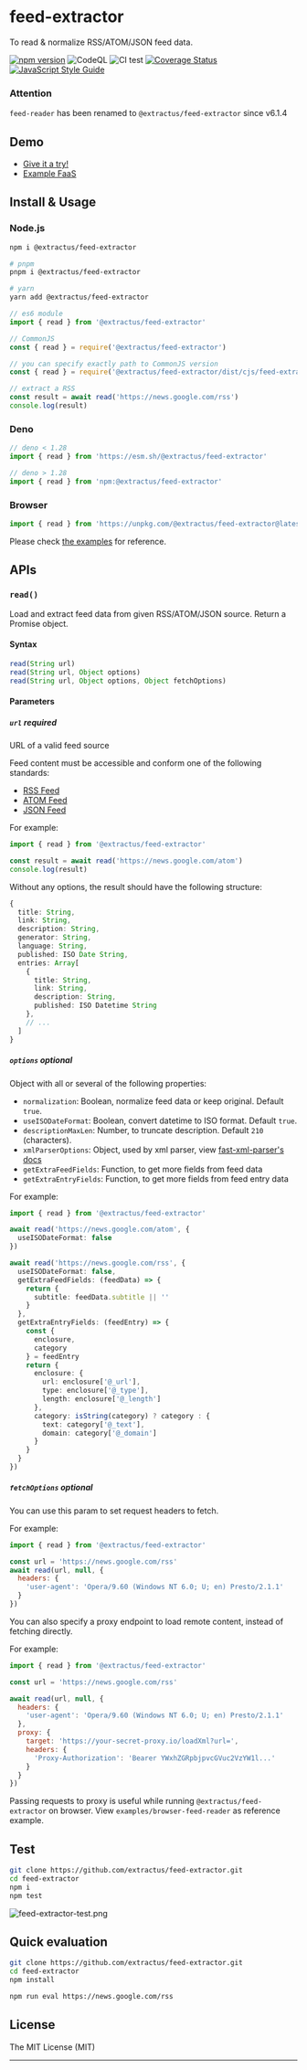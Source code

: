 # feed-extractor

To read & normalize RSS/ATOM/JSON feed data.

[![npm version](https://badge.fury.io/js/@extractus%2Ffeed-extractor.svg)](https://badge.fury.io/js/@extractus%2Ffeed-extractor)
![CodeQL](https://github.com/extractus/feed-extractor/workflows/CodeQL/badge.svg)
![CI test](https://github.com/extractus/feed-extractor/workflows/ci-test/badge.svg)
[![Coverage Status](https://img.shields.io/coveralls/github/extractus/feed-extractor)](https://coveralls.io/github/extractus/feed-extractor?branch=main)
[![JavaScript Style Guide](https://img.shields.io/badge/code_style-standard-brightgreen.svg)](https://standardjs.com)

### Attention

`feed-reader` has been renamed to `@extractus/feed-extractor` since v6.1.4


## Demo

- [Give it a try!](https://extractor-demos.pages.dev/feed-extractor)
- [Example FaaS](https://extractus.deno.dev/extract?apikey=rn0wbHos2e73W6ghQf705bdF&type=feed&url=https://news.google.com/rss)

## Install & Usage

### Node.js

```bash
npm i @extractus/feed-extractor

# pnpm
pnpm i @extractus/feed-extractor

# yarn
yarn add @extractus/feed-extractor
```

```ts
// es6 module
import { read } from '@extractus/feed-extractor'

// CommonJS
const { read } = require('@extractus/feed-extractor')

// you can specify exactly path to CommonJS version
const { read } = require('@extractus/feed-extractor/dist/cjs/feed-extractor.js')

// extract a RSS
const result = await read('https://news.google.com/rss')
console.log(result)
```

### Deno

```ts
// deno < 1.28
import { read } from 'https://esm.sh/@extractus/feed-extractor'

// deno > 1.28
import { read } from 'npm:@extractus/feed-extractor'
```

### Browser

```ts
import { read } from 'https://unpkg.com/@extractus/feed-extractor@latest/dist/feed-extractor.esm.js'
```

Please check [the examples](https://github.com/extractus/feed-extractor/tree/main/examples) for reference.


## APIs

### `read()`

Load and extract feed data from given RSS/ATOM/JSON source. Return a Promise object.

#### Syntax

```ts
read(String url)
read(String url, Object options)
read(String url, Object options, Object fetchOptions)
```

#### Parameters

##### `url` *required*

URL of a valid feed source

Feed content must be accessible and conform one of the following standards:

  - [RSS Feed](https://www.rssboard.org/rss-specification)
  - [ATOM Feed](https://datatracker.ietf.org/doc/html/rfc5023)
  - [JSON Feed](https://www.jsonfeed.org/version/1.1/)

For example:

```js
import { read } from '@extractus/feed-extractor'

const result = await read('https://news.google.com/atom')
console.log(result)
```

Without any options, the result should have the following structure:

```ts
{
  title: String,
  link: String,
  description: String,
  generator: String,
  language: String,
  published: ISO Date String,
  entries: Array[
    {
      title: String,
      link: String,
      description: String,
      published: ISO Datetime String
    },
    // ...
  ]
}
```

##### `options` *optional*

Object with all or several of the following properties:

  - `normalization`: Boolean, normalize feed data or keep original. Default `true`.
  - `useISODateFormat`: Boolean, convert datetime to ISO format. Default `true`.
  - `descriptionMaxLen`: Number, to truncate description. Default `210` (characters).
  - `xmlParserOptions`: Object, used by xml parser, view [fast-xml-parser's docs](https://github.com/NaturalIntelligence/fast-xml-parser/blob/master/docs/v4/2.XMLparseOptions.md)
  - `getExtraFeedFields`: Function, to get more fields from feed data
  - `getExtraEntryFields`: Function, to get more fields from feed entry data

For example:

```ts
import { read } from '@extractus/feed-extractor'

await read('https://news.google.com/atom', {
  useISODateFormat: false
})

await read('https://news.google.com/rss', {
  useISODateFormat: false,
  getExtraFeedFields: (feedData) => {
    return {
      subtitle: feedData.subtitle || ''
    }
  },
  getExtraEntryFields: (feedEntry) => {
    const {
      enclosure,
      category
    } = feedEntry
    return {
      enclosure: {
        url: enclosure['@_url'],
        type: enclosure['@_type'],
        length: enclosure['@_length']
      },
      category: isString(category) ? category : {
        text: category['@_text'],
        domain: category['@_domain']
      }
    }
  }
})
```

##### `fetchOptions` *optional*

You can use this param to set request headers to fetch.

For example:

```js
import { read } from '@extractus/feed-extractor'

const url = 'https://news.google.com/rss'
await read(url, null, {
  headers: {
    'user-agent': 'Opera/9.60 (Windows NT 6.0; U; en) Presto/2.1.1'
  }
})
```

You can also specify a proxy endpoint to load remote content, instead of fetching directly.

For example:

```js
import { read } from '@extractus/feed-extractor'

const url = 'https://news.google.com/rss'

await read(url, null, {
  headers: {
    'user-agent': 'Opera/9.60 (Windows NT 6.0; U; en) Presto/2.1.1'
  },
  proxy: {
    target: 'https://your-secret-proxy.io/loadXml?url=',
    headers: {
      'Proxy-Authorization': 'Bearer YWxhZGRpbjpvcGVuc2VzYW1l...'
    }
  }
})
```

Passing requests to proxy is useful while running `@extractus/feed-extractor` on browser.
View `examples/browser-feed-reader` as reference example.

## Test

```bash
git clone https://github.com/extractus/feed-extractor.git
cd feed-extractor
npm i
npm test
```

![feed-extractor-test.png](https://i.imgur.com/2b5xt6S.png)


## Quick evaluation

```bash
git clone https://github.com/extractus/feed-extractor.git
cd feed-extractor
npm install

npm run eval https://news.google.com/rss
```

## License
The MIT License (MIT)

---
